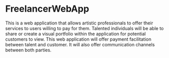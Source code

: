 # FreelancerWebApp

This is a web application that allows artistic professionals to offer their services to users willing to pay for them. Talented individuals will be able to share or create a visual portfolio within the application for potential customers to view. This web application will offer payment facilitation between talent and customer. It will also offer communication channels between both parties.
